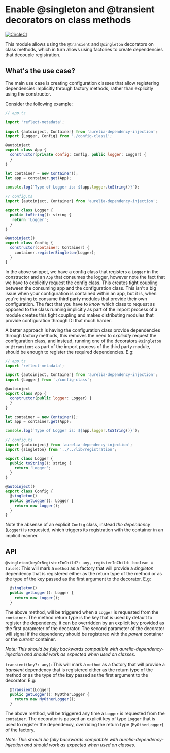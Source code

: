 # Enable @singleton and @transient decorators on class methods

[![CircleCI](https://circleci.com/gh/dryajov/aurelia-factory-methods/tree/master.svg?style=svg)](https://circleci.com/gh/dryajov/aurelia-factory-methods/tree/master)

This module allows using the `@transient` and `@singleton` decorators on class methods, which in turn allows using factories to create dependencies that decouple registration.

## What's the use case?

The main use case is creating configuration classes that allow registering dependencies implicitly through factory methods, rather than explicitly using the constructor.

Consider the following example:

```javascript
// app.ts

import 'reflect-metadata';

import {autoinject, Container} from 'aurelia-dependency-injection';
import {Logger, Config} from './config-class1';

@autoinject
export class App {
  constructor(private config: Config, public logger: Logger) {
  }
}

let container = new Container();
let app = container.get(App);

console.log(`Type of Logger is: ${app.logger.toString()}`);

// config.ts
import {autoinject, Container} from 'aurelia-dependency-injection';

export class Logger {
  public toString(): string {
   return 'Logger';
  }
}

@autoinject()
export class Config {
  constructor(container: Container) {
    container.registerSingleton(Logger);
  }
}
```

In the above snippet, we have a config class that registers a `Logger` in the constructor and an `App` that consumes the logger, however note the fact that we have to explicitly request the config class. This creates tight coupling between the consuming app and the configuration class. This isn't a big issue when your configuration is contained within an app, but it is, when you're trying to consume third party modules that provide their own configuration. The fact that you have to _know_ which class to request as opposed to the class running implicitly as part of the import process of a module creates this tight coupling and makes distributing modules that provide configuration through DI that much harder.

A better approach is having the configuration class provide dependencies through factory methods, this removes the need to _explicitly_ request the configuration class, and instead, running one of the decorators `@singleton` or `@transient` as part of the import process of the third party module, should be enough to register the required dependencies. E.g:

```javascript
// app.ts
import 'reflect-metadata';

import {autoinject, Container} from 'aurelia-dependency-injection';
import {Logger} from './config-class';

@autoinject
export class App {
  constructor(public logger: Logger) {
  }
}

let container = new Container();
let app = container.get(App);

console.log(`Type of Logger is: ${app.logger.toString()}`);

// config.ts
import {autoinject} from 'aurelia-dependency-injection';
import {singleton} from '../../lib/registration';

export class Logger {
  public toString(): string {
    return 'Logger';
  }
}

@autoinject()
export class Config {
  @singleton()
  public getLogger(): Logger {
    return new Logger();
  }
}

````

Note the absense of an explicit `Config` class, instead _the dependency_ (`Logger`) is requested, which triggers its registration with the container in an implicit manner.

## API

`@singleton(keyOrRegisterInChild?: any, registerInChild: boolean = false)`: This will mark a `method` as a factory that will provide a _singleton_ dependency that is registered either as the return type of the method or as the type of the key passed as the first argument to the decorator. E.g:

```javascript
  @singleton()
  public getLogger(): Logger {
    return new Logger();
  }

```

The above method, will be triggered when a `Logger` is requested from the `container`. The method return type is the key that is used by default to register the dependency, it can be overridden by an explicit key provided as the first parameter of the decorator. The second parameter of the decorator will signal if the dependency should be registered with the _parent_ container or the _current_ container.

_Note: This should be fully backwards compatible with aurelia-dependency-injection and should work as expected when used on classes_.

`transient(key?: any)`: This will mark a `method` as a factory that will provide a _transient_ dependency that is registered either as the return type of the method or as the type of the key passed as the first argument to the decorator. E.g:

```javascript
  @transient(Logger)
  public getLogger(): MyOtherLogger {
    return new MyOtherLogger();
  }
```

The above method, will be triggered any time a `Logger` is requested from the `container`. The decorator is passed an explicit key of type `Logger` that is used to register the dependency, overriding the return type (`MyOtherLogger`) of the factory.

_Note: This should be fully backwards compatible with aurelia-dependency-injection and should work as expected when used on classes_.
